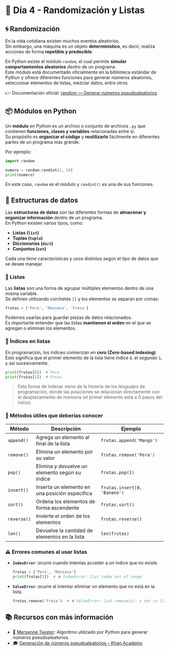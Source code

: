# 🐍 Día 4 - Randomización y Listas

## 🌀 Randomización
En la vida cotidiana existen muchos eventos aleatorios.  
Sin embargo, una máquina es un objeto **determinístico**, es decir, realiza acciones de forma **repetible y predecible**.

En Python existe el módulo `random`, el cual permite **simular comportamientos aleatorios** dentro de un programa.  
Este módulo está documentado oficialmente en la biblioteca estándar de Python y ofrece diferentes funciones para generar números aleatorios, seleccionar elementos de listas, mezclar datos, entre otros.

👉 Documentación oficial: [random — Generar números pseudoaleatorios](https://docs.python.org/3/library/random.html)

## 📦 Módulos en Python
Un **módulo** en Python es un archivo o conjunto de archivos `.py` que contienen **funciones, clases y variables** relacionadas entre sí.  
Su propósito es **organizar el código** y **reutilizarlo** fácilmente en diferentes partes de un programa más grande.

Por ejemplo:

```python
import random

numero = random.randint(1, 10)
print(numero)
```

En este caso, `random` es el módulo y `randint()` es una de sus funciones.

## 🧱 Estructuras de datos
Las **estructuras de datos** son las diferentes formas de **almacenar y organizar información** dentro de un programa.  
En Python existen varios tipos, como:

- **Listas (`list`)**
- **Tuplas (`tuple`)**
- **Diccionarios (`dict`)**
- **Conjuntos (`set`)**

Cada una tiene características y usos distintos según el tipo de datos que se desee manejar.

### 🍎 Listas
Las **listas** son una forma de agrupar múltiples elementos dentro de una misma variable.  
Se definen utilizando corchetes `[]` y los elementos se separan por comas:

```python
frutas = ['Pera', 'Manzana', 'Fresa']
```

Podemos usarlas para guardar piezas de datos relacionados.  
Es importante entender que las listas **mantienen el orden** en el que se agregan o eliminan los elementos.

### 🔢 Índices en listas
En programación, los índices comienzan en **cero (Zero-based indexing)**.  
Esto significa que el primer elemento de la lista tiene índice `0`, el segundo `1`, y así sucesivamente.

```python
print(frutas[0])  # Pera
print(frutas[2])  # Fresa
```

> Esta forma de indexar viene de la historia de los lenguajes de programación, donde las posiciones se relacionan directamente con el desplazamiento de memoria (el primer elemento está a 0 pasos del inicio).

### 🧰 Métodos útiles que deberías conocer

| Método | Descripción | Ejemplo |
|--------|--------------|---------|
| `append()` | Agrega un elemento al final de la lista | `frutas.append('Mango')` |
| `remove()` | Elimina un elemento por su valor | `frutas.remove('Pera')` |
| `pop()` | Elimina y devuelve un elemento según su índice | `frutas.pop(1)` |
| `insert()` | Inserta un elemento en una posición específica | `frutas.insert(0, 'Banano')` |
| `sort()` | Ordena los elementos de forma ascendente | `frutas.sort()` |
| `reverse()` | Invierte el orden de los elementos | `frutas.reverse()` |
| `len()` | Devuelve la cantidad de elementos en la lista | `len(frutas)` |

### ⚠️ Errores comunes al usar listas

- **`IndexError`**: ocurre cuando intentas acceder a un índice que no existe.  
  ```python
  frutas = ['Pera', 'Manzana']
  print(frutas[3])  # ❌ IndexError: list index out of range
  ```

- **`ValueError`**: ocurre al intentar eliminar un elemento que no está en la lista.  
  ```python
  frutas.remove('Fresa')  # ❌ ValueError: list.remove(x): x not in list
  ```

## 📚 Recursos con más información
- 🧮 [Mersenne Twister](https://en.wikipedia.org/wiki/Mersenne_Twister): Algoritmo utilizado por Python para generar números pseudoaleatorios.  
- 🎓 [Generación de números pseudoaleatorios – Khan Academy](https://www.khanacademy.org/computing/computer-science/cryptography/crypt/v/random-vs-pseudorandom-number-generators)
